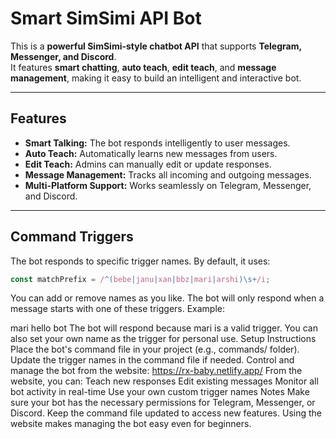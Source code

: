 # Smart SimSimi API Bot

This is a **powerful SimSimi-style chatbot API** that supports **Telegram, Messenger, and Discord**.  
It features **smart chatting**, **auto teach**, **edit teach**, and **message management**, making it easy to build an intelligent and interactive bot.

---

## Features

- **Smart Talking:** The bot responds intelligently to user messages.  
- **Auto Teach:** Automatically learns new messages from users.  
- **Edit Teach:** Admins can manually edit or update responses.  
- **Message Management:** Tracks all incoming and outgoing messages.  
- **Multi-Platform Support:** Works seamlessly on Telegram, Messenger, and Discord.  

---

## Command Triggers

The bot responds to specific trigger names. By default, it uses:

```javascript
const matchPrefix = /^(bebe|janu|xan|bbz|mari|arshi)\s+/i;
```
You can add or remove names as you like.
The bot will only respond when a message starts with one of these triggers.
Example:


mari hello bot
The bot will respond because mari is a valid trigger.
You can also set your own name as the trigger for personal use.
Setup Instructions
Place the bot's command file in your project (e.g., commands/ folder).
Update the trigger names in the command file if needed.
Control and manage the bot from the website:
https://rx-baby.netlify.app/
From the website, you can:
Teach new responses
Edit existing messages
Monitor all bot activity in real-time
Use your own custom trigger names
Notes
Make sure your bot has the necessary permissions for Telegram, Messenger, or Discord.
Keep the command file updated to access new features.
Using the website makes managing the bot easy even for beginners.
